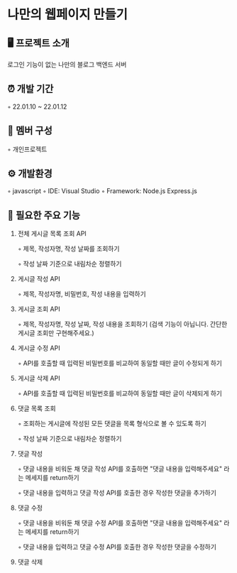 # 나만의 웹페이지 만들기

## 🖥️ 프로젝트 소개

로그인 기능이 없는 나만의 블로그 백엔드 서버

## ⏰ 개발 기간

◦ 22.01.10 ~ 22.01.12

## 🤼 멤버 구성

◦ 개인프로젝트

## ⚙️ 개발환경

◦ javascript
◦ IDE: Visual Studio
◦ Framework: Node.js Express.js

## 🔌 필요한 주요 기능

1. 전체 게시글 목록 조회 API
  
   ◦ 제목, 작성자명, 작성 날짜를 조회하기
    
   ◦ 작성 날짜 기준으로 내림차순 정렬하기

2. 게시글 작성 API
  
   ◦ 제목, 작성자명, 비밀번호, 작성 내용을 입력하기

3. 게시글 조회 API
  
   ◦ 제목, 작성자명, 작성 날짜, 작성 내용을 조회하기 (검색 기능이 아닙니다. 간단한 게시글 조회만 구현해주세요.)

4. 게시글 수정 API
  
   ◦ API를 호출할 때 입력된 비밀번호를 비교하여 동일할 때만 글이 수정되게 하기

5. 게시글 삭제 API
  
   ◦ API를 호출할 때 입력된 비밀번호를 비교하여 동일할 때만 글이 삭제되게 하기


6. 댓글 목록 조회
  
   ◦ 조회하는 게시글에 작성된 모든 댓글을 목록 형식으로 볼 수 있도록 하기
  
   ◦ 작성 날짜 기준으로 내림차순 정렬하기

7. 댓글 작성
  
   ◦ 댓글 내용을 비워둔 채 댓글 작성 API를 호출하면 "댓글 내용을 입력해주세요" 라는 메세지를 return하기
 
   ◦ 댓글 내용을 입력하고 댓글 작성 API를 호출한 경우 작성한 댓글을 추가하기

8. 댓글 수정
  
   ◦ 댓글 내용을 비워둔 채 댓글 수정 API를 호출하면 "댓글 내용을 입력해주세요" 라는 메세지를 return하기
  
   ◦ 댓글 내용을 입력하고 댓글 수정 API를 호출한 경우 작성한 댓글을 수정하기

9. 댓글 삭제
